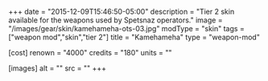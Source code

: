 +++
date = "2015-12-09T15:46:50-05:00"
description = "Tier 2 skin available for the weapons used by Spetsnaz operators."
image = "/images/gear/skin/kamehameha-ots-03.jpg"
modType = "skin"
tags = ["weapon mod","skin","tier 2"]
title = "Kamehameha"
type = "weapon-mod"

[cost]
  renown = "4000"
  credits = "180"
  units = ""

[images]
  alt = ""
  src = ""
+++
